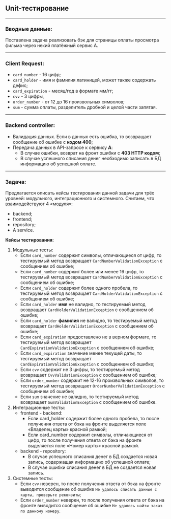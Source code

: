 ## Unit-тестирование

---

### Вводные данные:

Поставлена задача реализовать бэк для страницы оплаты
просмотра фильма через некий платёжный сервис А.

---

### Client Request:

* `card_number` - 16 цифр;
* `card_holder` - имя и фамилия латиницей, может также содержать дефис;
* `card_expiration` - месяц/год в формате мм/гг;
* `cvv` - 3 цифры,
* `order_number` - от 12 до 16 произвольных символов;
* `sum` - сумма оплаты, разделитель дробной и целой части запятая.

---

### Backend controller:

* Валидация данных. Если в данных есть ошибка, то возвращает
  сообщение об ошибке с **кодом 400**;
* Передача данных в API-запросе к сервису **A**:
    * В случае ошибки, возврат на фронт ошибки с **403 HTTP кодом**;
    * В случае успешного списания денег необходимо записать в БД
      информацию об успешной оплате.

---

### Задача:

Предлагается описать кейсы тестирования данной задачи для трёх уровней:
модульного, интеграционного и системного. Считаем, что взаимодействуют
4 «модуля»:

* backend;
* frontend;
* repository;
* A service.

**Кейсы тестирования:**

1. Модульные тесты:
    * Если `card_number` содержит символы, отличающиеся от цифр, то тестируемый метод возвращает `CardNumberValidationException` с сообщением об ошибке;
    * Если `card_number` содержит более или менее 16 цифр, то тестируемый метод возвращает `CardNumberValidationException` с сообщением об ошибке;
    * Если `card_holder` содержит более одного пробела, то тестируемый метод возвращает `CardHolderValidationException` с сообщением об ошибке;
    * Если `card_holder` **имя** не валидно, то тестируемый метод возвращает `CardHolderValidationException` с сообщением об ошибке;
    * Если `card_holder` **фамилия** не валидно, то тестируемый метод возвращает `CardHolderValidationException` с сообщением об ошибке;
    * Если `card_expiration` предоставлено не в верном формате, то тестируемый метод возвращает `CardExpirationValidationException` с сообщением об ошибке;
    * Если `card_expiration` значение менее текущей даты, то тестируемый метод возвращает `CardExpirationValidationException` с сообщением об ошибке;
    * Если `cvv` содержит не 3 цифры, то тестируемый метод возвращает `CvvValidationException` с сообщением об ошибке;
    * Если `order_number` содержит не 12-16 произвольных символов, то тестируемый метод возвращает `OrderNumberValidationException` с сообщением об ошибке;
    * Если `sum` значение не валидно, то тестируемый метод возвращает `SumValidationException` с сообщением об ошибке.
2. Интеграционные тесты:
    * frontend - backend:
        * Если card_holder содержит более одного пробела, то после получения ответа от бэка на фронте выделяется поле «Владелец карты» красной рамкой;
        * Если card_number содержит символы, отличающиеся от цифр, то после получения ответа от бэка на фронте выделяется поле «Номер карты» красной рамкой.
    * backend - repository:
        * В случае успешного списания денег в БД создается новая запись, содержащая информацию об успешной оплате;
        * В случае ошибки списания денег в БД не создается новая запись.
3. Системные тесты:
    * Если `cvv` неверен, то после получения ответа от бэка на фронте выводится сообщение об ошибке `Не удалось списать данные с карты, проверьте реквизиты`;
    * Если `order_number` неверен, то после получения ответа от бэка на фронте выводится сообщение об ошибке `Не удалось найти заказ по данному номеру`.